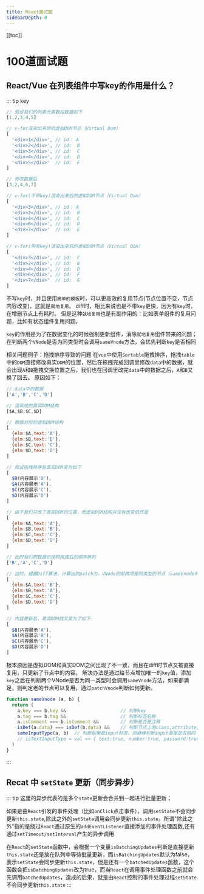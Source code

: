 ```yaml
---
title: React面试题
sidebarDepth: 0
---
```

[[toc]]
# 100道面试题

## React/Vue 在列表组件中写key的作用是什么？
::: tip key
```js
// 假设我们的列表元素数组数据如下
[1,2,3,4,5]

// v-for渲染出来后的虚拟DOM节点（Virtual Dom）
[
  '<div>1</div>', // id： A
  '<div>2</div>', // id:  B
  '<div>3</div>', // id:  C
  '<div>4</div>', // id:  D
  '<div>5</div>'  // id:  E
]

// 修改数据后
[3,2,4,6,7]

// v-for(不带key)渲染出来后的虚拟DOM节点（Virtual Dom）
[
  '<div>3</div>', // id： A
  '<div>2</div>', // id:  B
  '<div>4</div>', // id:  C
  '<div>6</div>', // id:  D
  '<div>7</div>'  // id:  E
]

// v-for(带有key)渲染出来后的虚拟DOM节点（Virtual Dom）
[
  '<div>3</div>', // id:  C
  '<div>2</div>', // id:  B
  '<div>4</div>', // id:  D
  '<div>6</div>', // id:  F
  '<div>7</div>'  // id:  G
]
```
不写`key`时，并且使用`简单的模板`时，可以更高效的复用节点(节点位置不变，节点内容改变)，这就是`就地复用`。
diff时，相比来说也是不带`key`更快，因为有`key`时，在增删节点上有耗时。
但是这种`就地复用`也是有副作用的：比如表单组件的复用问题，比如有状态组件复用问题。


`key`的作用是为了在数据变化的时候强制更新组件，消除`就地复用`组件带来的问题；在判断两个`VNode`是否为同类型时会调用`sameVnode`方法，会优先判断`key`是否相同

相关问题例子：拖拽排序导致的问题
在`vue`中使用`Sortable`拖拽排序，拖拽`table`中的`DOM`直接修改真实`DOM`的位置，然后在拖拽完成回调里修改`data`中的数据，就会出现`A`和`B`拖拽交换位置之后，我们也在回调里改完`data`中的数据之后，`A`和`B`又换了回去。
原因如下：
```js
// data中的数据
['A','B','C','D']

// 渲染成的真实DOM结构
[$A,$B,$C,$D]

// 数据对应的虚拟DOM结构
[
  {elm:$A,text:'A'},
  {elm:$B,text:'B'},
  {elm:$C,text:'C'},
  {elm:$D,text:'D'}
]

// 假设拖拽排序后真实DOM变为如下
[
  $B(内容展示'B'),
  $A(内容展示'A'),
  $C(内容展示'C'),
  $D(内容展示'D')
]

// 由于我们只改了真实DOM的位置，而虚拟DOM结构并没有改变依然是
[
  {elm:$A,text:'A'},
  {elm:$B,text:'B'},
  {elm:$C,text:'C'},
  {elm:$D,text:'D'}
]

// 此时我们把数据也按照拖拽后的顺序排列
['B','A','C','D']

// 这时，根据Diff算法，计算出的patch为，VNode的前两项是同类型的节点（sameVnode判断函数）可以直接复用节点，只修改内容，所以直接更新，将真实DOM $A中的内容更新为'B'，将真实DOM $B中的内容更新为'A'。
[
  {elm:$A,text:'B'},
  {elm:$B,text:'A'},
  {elm:$C,text:'C'},
  {elm:$D,text:'D'}
]

// 内容更新后，真实DOM就又变为了如下
[
  $B(内容展示'A'),
  $A(内容展示'B'),
  $C(内容展示'C'),
  $D(内容展示'D')
]
```
根本原因是虚拟DOM和真实DOM之间出现了不一致，而且在diff时节点又被直接复用，只更新了节点中的内容。
解决办法是通过给节点增加唯一的`key`值，添加`key`之后在判断两个VNode是否为同一类型时会调用`sameVnode`方法，如果都满足，则判定老的节点可以复用，通过`patchVnode`判断如何更新。
```js
function sameVnode (a, b) {
  return (
    a.key === b.key &&                    // 判断key
    a.tag === b.tag &&                    // 判断标签名称
    a.isComment === b.isComment &&        // 判断是否是注释
    isDef(a.data) === isDef(b.data) &&    // 判断节点上的class,attribute,style以及绑定的事件
    sameInputType(a, b)  // 判断如果是input标签，则继续判断input类型是否相同 typeA === typeB || isTextInputType(typeA) && isTextInputType(typeB)
    // isTextInputType = val => { text:true, number:true, password:true, search:true, email:true, tel:true, url:true }[val]
  )
}
```
:::

## Recat 中 `setState` 更新（同步异步）
::: tip 
这里的异步代表的是多个`state`更新会合并到一起进行批量更新；

如果是由`React`引发的事件处理（比如`onClick`点击事件），调用`setState`不会同步更新`this.state`,除此之外的`setState`调用会同步更新`this.state`。所谓"除此之外"指的是绕过`React`通过原生的`addEventListener`直接添加的事件处理函数,还有通过`setTimeout/setInterval`产生的异步调用

在`React`的`setState`函数中，会根据一个变量`isBatchingUpdates`判断是直接更新`this.state`还是放在队列中等待批量更新，而`isBatchingUpdates`默认为false，表示`setState`会同步更新`this.state`，但是还有一个`batchedUpdates`函数，这个函数会把`isBatchingUpdates`改为true，而当`React`在调用事件处理函数之前就会先调用`batchedUpdates`，造成的后果，就是由`React`控制的事件处理过程`setState`不会同步更新`this.state`
:::
